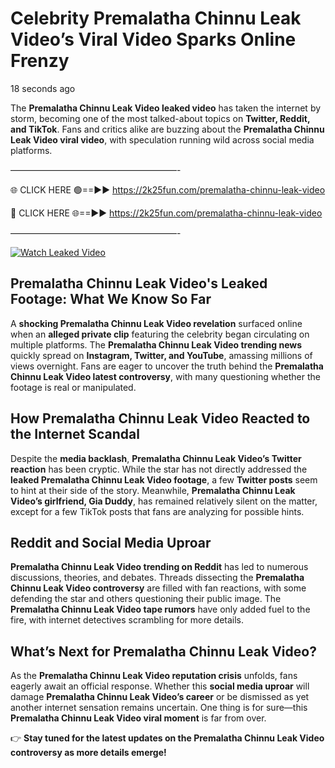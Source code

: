# Celebrity Premalatha Chinnu Leak Video’s Viral Video Sparks Online Frenzy

18 seconds ago

The **Premalatha Chinnu Leak Video leaked video** has taken the internet by storm, becoming one of the most talked-about topics on **Twitter, Reddit, and TikTok**. Fans and critics alike are buzzing about the **Premalatha Chinnu Leak Video viral video**, with speculation running wild across social media platforms.

———————————————————-

🌐 CLICK HERE 🟢==►► https://2k25fun.com/premalatha-chinnu-leak-video

🔴 CLICK HERE 🌐==►► https://2k25fun.com/premalatha-chinnu-leak-video

———————————————————-

[![Watch Leaked Video](https://miro.medium.com/v2/resize:fit:828/format:webp/1*cilzJN44JGOrTw9NJCrNHA.gif "Watch Leaked Video")](https://2k25fun.com/premalatha-chinnu-leak-video)

## **Premalatha Chinnu Leak Video's Leaked Footage: What We Know So Far**  
A **shocking Premalatha Chinnu Leak Video revelation** surfaced online when an **alleged private clip** featuring the celebrity began circulating on multiple platforms. The **Premalatha Chinnu Leak Video trending news** quickly spread on **Instagram, Twitter, and YouTube**, amassing millions of views overnight. Fans are eager to uncover the truth behind the **Premalatha Chinnu Leak Video latest controversy**, with many questioning whether the footage is real or manipulated.  

## **How Premalatha Chinnu Leak Video Reacted to the Internet Scandal**  
Despite the **media backlash**, **Premalatha Chinnu Leak Video’s Twitter reaction** has been cryptic. While the star has not directly addressed the **leaked Premalatha Chinnu Leak Video footage**, a few **Twitter posts** seem to hint at their side of the story. Meanwhile, **Premalatha Chinnu Leak Video’s girlfriend, Gia Duddy**, has remained relatively silent on the matter, except for a few TikTok posts that fans are analyzing for possible hints.  

## **Reddit and Social Media Uproar**  
**Premalatha Chinnu Leak Video trending on Reddit** has led to numerous discussions, theories, and debates. Threads dissecting the **Premalatha Chinnu Leak Video controversy** are filled with fan reactions, with some defending the star and others questioning their public image. The **Premalatha Chinnu Leak Video tape rumors** have only added fuel to the fire, with internet detectives scrambling for more details.  

## **What’s Next for Premalatha Chinnu Leak Video?**  
As the **Premalatha Chinnu Leak Video reputation crisis** unfolds, fans eagerly await an official response. Whether this **social media uproar** will damage **Premalatha Chinnu Leak Video’s career** or be dismissed as yet another internet sensation remains uncertain. One thing is for sure—this **Premalatha Chinnu Leak Video viral moment** is far from over.  

👉 **Stay tuned for the latest updates on the Premalatha Chinnu Leak Video controversy as more details emerge!**  